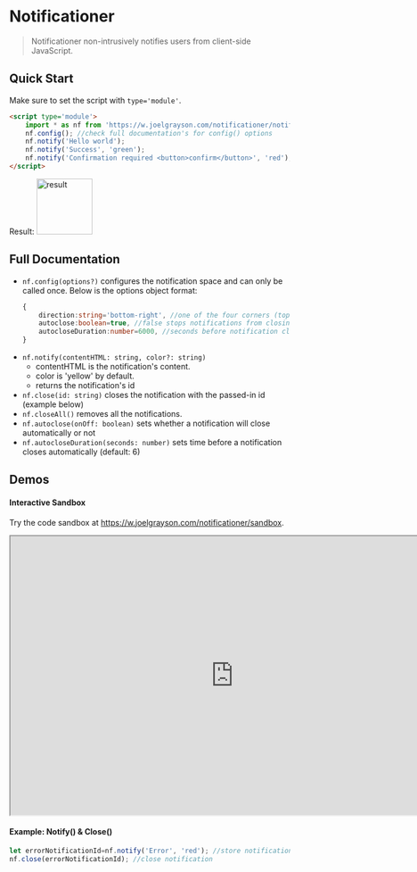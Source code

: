 # Notificationer
> Notificationer non-intrusively notifies users from client-side JavaScript.

## Quick Start
Make sure to set the script with `type='module'`.

```html
<script type='module'>
	import * as nf from 'https://w.joelgrayson.com/notificationer/notificationer.js'; //Import notificationer
	nf.config(); //check full documentation's for config() options
	nf.notify('Hello world');
	nf.notify('Success', 'green');
	nf.notify('Confirmation required <button>confirm</button>', 'red');
</script>
```
Result: <img alt='result' src='https://w.joelgrayson.com/image/quick%20start.jpg' height='100px'>

## Full Documentation
* `nf.config(options?)` configures the notification space and can only be called once. Below is the options object format:
	```typescript
	{
		direction:string='bottom-right', //one of the four corners (top-left, top-right, bottom-left, bottom-right)
		autoclose:boolean=true, //false stops notifications from closing automatically after some time
		autocloseDuration:number=6000, //seconds before notification closes by itself
	}
	```
* `nf.notify(contentHTML: string, color?: string)`
	* contentHTML is the notification's content.
	* color is 'yellow' by default.
	* returns the notification's id
* `nf.close(id: string)` closes the notification with the passed-in id (example below)
* `nf.closeAll()` removes all the notifications.
* `nf.autoclose(onOff: boolean)` sets whether a notification will close automatically or not
* `nf.autocloseDuration(seconds: number)` sets time before a notification closes automatically (default: 6)

## Demos
#### Interactive Sandbox
Try the code sandbox at https://w.joelgrayson.com/notificationer/sandbox.

<iframe src='https://w.joelgrayson.com/notificationer/sandbox' width='800px' height='500px'></iframe>

#### Example: Notify() & Close()
```javascript
let errorNotificationId=nf.notify('Error', 'red'); //store notification id
nf.close(errorNotificationId); //close notification
```